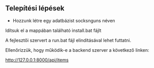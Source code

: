 ## Telepítési lépések

* Hozzunk létre egy adatbázist socksnguns néven

Idítsuk el a mappában található install.bat fájlt

A fejlesztői szervert a run.bat fájl elindításával lehet futtatni.

Ellenőrizzük, hogy működik-e a backend szerver a következő linken:

http://127.0.0.1:8000/api/items